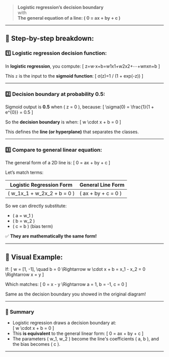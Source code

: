 
> **Logistic regression’s decision boundary**  
with  
> **The general equation of a line: \( 0 = ax + by + c \)**

---

## 🧠 Step-by-step breakdown:

### 1️⃣ **Logistic regression decision function:**

In **logistic regression**, you compute:
\[
z=w⋅x+b=w1​x1​+w2​x2​+⋯+wn​xn​+b
\]

This `z` is the input to the **sigmoid function**:
\[
σ(z)=1 / (1 + exp(-z))
\]

---

### 2️⃣ **Decision boundary at probability 0.5:**

Sigmoid output is **0.5** when \( z = 0 \), because:
\[
\sigma(0) = \frac{1}{1 + e^{0}} = 0.5
\]

So the **decision boundary** is when:
\[
w \cdot x + b = 0
\]

This defines the **line (or hyperplane)** that separates the classes.

---

### 3️⃣ **Compare to general linear equation:**

The general form of a 2D line is:
\[
0 = ax + by + c
\]

Let’s match terms:

| Logistic Regression Form | General Line Form |
|--------------------------|-------------------|
| \( w_1x_1 + w_2x_2 + b = 0 \) | \( ax + by + c = 0 \) |

So we can directly substitute:
- \( a = w_1 \)
- \( b = w_2 \)
- \( c = b \) (bias term)

✅ **They are mathematically the same form!**

---

## 🧩 Visual Example:

If:
\[
w = [1, -1], \quad b = 0
\Rightarrow w \cdot x + b = x_1 - x_2 = 0
\Rightarrow x = y
\]

Which matches:
\[
0 = x - y
\Rightarrow a = 1, b = -1, c = 0
\]

Same as the decision boundary you showed in the original diagram!

---

### 🧠 Summary

- Logistic regression draws a decision boundary at:  
  \[
  w \cdot x + b = 0
  \]
- This **is equivalent** to the general linear form:
  \[
  0 = ax + by + c
  \]
- The parameters \( w_1, w_2 \) become the line's coefficients \( a, b \), and the bias becomes \( c \).

---

